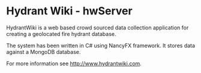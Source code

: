 Hydrant Wiki - hwServer
========

HydrantWiki is a web based crowd sourced data collection application for creating a geolocated fire hydrant database.

The system has been written in C# using NancyFX framework.  It stores data against a MongoDB database.

For more information see http://www.hydrantwiki.com.
